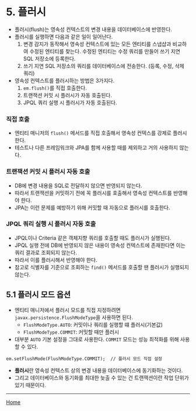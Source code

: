 # 5. 플러시

- 플러시(flush)는 영속성 컨텍스트의 변경 내용을 데이터베이스에 반영한다.
- 플러시를 실행하면 다음과 같은 일이 일어난다.
    1. 변경 감지가 동작해서 영속성 컨텍스트에 있는 모든 엔티티를 스냅샵과 비교하여 수정된 엔티티를 찾는다. 수정된 엔티티는 수정 쿼리를 만들어 쓰기 지연 SQL 저장소에 등록한다.
    2. 쓰기 지연 SQL 저장소의 쿼리를 데이터베이스에 전송한다. (등록, 수정, 삭제 쿼리)
- 영속성 컨텍스트를 플러시하는 방법은 3가지다.
    1. `em.flush()`를 직접 호출한다.
    2. 트랜잭션 커밋 시 플러시가 자동 호출된다.
    3. JPQL 쿼리 실행 시 플러시가 자동 호출된다.

### 직접 호출

- 엔티티 매니저의 `flush()` 메서드를 직접 호출해서 영속성 컨텍스를 강제로 플러시한다.
- 테스트나 다른 프레임워크와 JPA를 함께 사용할 때를 제외하고 거의 사용하지 않는다.

### 트랜잭션 커밋 시 플러시 자동 호출

- DB에 변경 내용을 SQL로 전달하지 않으면 반영되지 않는다.
- 따라서 트랜잭션을 커밋하기 전에 꼭 플러시를 호출해서 영속성 컨텍스트를 반영해야 한다.
- JPA는 이런 문제를 예방하기 위해 커밋할 때 자동으로 플러시를 호출한다.

### JPQL 쿼리 실행 시 플러시 자동 호출

- JPQL이나 Criteria 같은 객체지향 쿼리를 호출할 때도 플러시가 실행된다.
- JPQL 실행 전에 DB에 반영되지 않은 내용이 영속성 컨텍스트에 존재한다면 이는 쿼리 결과로 조회되지 않는다.
- 따라서 이를 플러시해서 반영해야 한다.
- 참고로 식별자를 기준으로 조회하는 `find()` 메서드를 호출할 땐 플러시가 실행되지 않는다.


## 5.1 플러시 모드 옵션

- 엔티티 매니저에서 플러시 모드를 직접 지정하려면 `javax.persistence.FlushModeType`을 사용하면 된다.
    - `FlushModeType.AUTO`: 커밋이나 쿼리를 실행할 떄 플러시(기본값)
    - `FlushModeType.COMMIT`: 커밋할 때만 플러시
- 대부분 `AUTO` 기본 설정을 그대로 사용한다. `COMMIT` 모드는 성능 최적화를 위해 사용할 수 있다.

```
em.setFlushMode(FlushModeType.COMMIT);  // 플러시 모드 직접 설정
```

- **플러시**란 영속성 컨텍스트 상의 변경 내용을 데이터베이스에 동기화하는 것이다.
- 그리고 데이터베이스와 동기화를 최대한 늦출 수 있는 건 트랜잭션이란 작업 단위가 있기 때문이다.

-----
[Home](./index.md)
